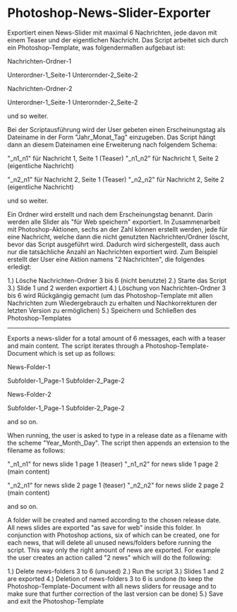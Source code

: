 # Photoshop-News-Slider-Exporter

Exportiert einen News-Slider mit maximal 6 Nachrichten, jede davon mit einem Teaser und der eigentlichen Nachricht.
Das Script arbeitet sich durch ein Photoshop-Template, was folgendermaßen aufgebaut ist:

Nachrichten-Ordner-1

Unterordner-1_Seite-1
Unterornder-2_Seite-2


Nachrichten-Ordner-2

Unterordner-1_Seite-1
Unterornder-2_Seite-2

und so weiter.

Bei der Scriptausführung wird der User gebeten einen Erscheinungstag als Dateiname in der Form "Jahr_Monat_Tag" einzugeben.
Das Script hängt dann an diesem Dateinamen eine Erweiterung nach folgendem Schema:

"_n1_n1" für Nachricht 1, Seite 1 (Teaser)
"_n1_n2" für Nachricht 1, Seite 2 (eigentliche Nachricht)

"_n2_n1" für Nachricht 2, Seite 1 (Teaser)
"_n2_n2" für Nachricht 2, Seite 2 (eigentliche Nachricht)

und so weiter.

Ein Ordner wird erstellt und nach dem Erscheinungstag benannt. Darin werden alle Slider als "für Web speichern" exportiert. In Zusammenarbeit mit Photoshop-Aktionen, sechs an der Zahl können erstellt werden,
jede für eine Nachricht, welche dann die nicht genutzten Nachrichten/Ordner löscht, bevor das Script ausgeführt wird. Dadurch wird sichergestellt, dass auch nur die tatsächliche Anzahl an Nachrichten exportiert wird. Zum Beispiel erstellt der User eine Aktion namens "2 Nachrichten", die folgendes erledigt:

1.) Lösche Nachrichten-Ordner 3 bis 6 (nicht benutzte)
2.) Starte das Script
3.) Slide 1 und 2 werden exportiert
4.) Löschung von Nachrichten-Ordner 3 bis 6 wird Rückgängig gemacht (um das Photoshop-Template mit allen Nachrichten zum Wiedergebrauch zu erhalten und Nachkorrekturen der letzten Version zu ermöglichen)
5.) Speichern und Schließen des Photoshop-Templates

--------------------------------------------------------------------------------------------------------------------------------

Exports a news-slider for a total amount of 6 messages, each with a teaser and main content.
The script iterates through a Photoshop-Template-Document which is set up as follows:

News-Folder-1

Subfolder-1_Page-1
Subfolder-2_Page-2


News-Folder-2

Subfolder-1_Page-1
Subfolder-2_Page-2

and so on.

When running, the user is asked to type in a release date as a filename with the scheme "Year_Month_Day".
The script then appends an extension to the filename as follows:

"_n1_n1" for news slide 1 page 1 (teaser)
"_n1_n2" for news slide 1 page 2 (main content)

"_n2_n1" for news slide 2 page 1 (teaser)
"_n2_n2" for news slide 2 page 2 (main content)

and so on.

A folder will be created and named according to the chosen release date. All news slides are exported "as save for web" inside this folder. In conjunction with Photoshop actions, six of which can be created, one for each news, that will delete all unused news/folders before running the script. This way only the right amount of news are exported. For example the user creates an action called "2 news" which will do the following:

1.) Delete news-folders 3 to 6 (unused)
2.) Run the script
3.) Slides 1 and 2 are exported
4.) Deletion of news-folders 3 to 6 is undone (to keep the Photoshop-Template-Document with all news sliders for reusage and to make sure that further correction of the last version can be done)
5.) Save and exit the Photoshop-Template


